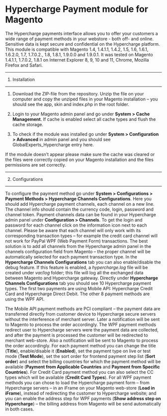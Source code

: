 Hypercharge Payment module for Magento
=======

The Hypercharge payments interface allows you to offer your customers a wide range of payment methods in your webstore - both off- and online. Sensitive data is kept secure and confidential on the Hypercharge platform.
This module is compatible with Magento 1.4, 1.4.1.1, 1.4.2, 1.5, 1.6, 1.6.1, 1.6.2.0, 1.7, 1.7.0.2., 1.8, 1.8.1, 1.9.0.0 and 1.9.0.1.
It was tested on Magento 1.4.1.1, 1.7.0.2, 1.8.1 on Internet Explorer 8, 9, 10 and 11, Chrome, Mozilla Firefox and Safari.

---------
 1. Installation
---------
 1. Download the ZIP-file from the repository. Unzip the file on your computer and copy the unziped files in your Magento installation – you should see the app, skin and index.php in the root folder. 
 
 2. Login to your Magento admin panel and go under **System > Cache Management**. If cache is enabled select all cache types and flush the cache storage.
 
 3. To check if the module was installed go under **System > Configuration > Advanced** in admin panel and you should see GlobalExperts_Hypercharge entry here.
 
 If the module doesn’t appear please make sure the cache was cleared or the files were correctly copied on your Magento installation and the files permissions are set correctly.
 
---------
 2. Configurations
---------
To configure the payment method go under **System > Configurations > Payment Methods > Hypercharge Channels Configurations**. Here you should add Hypercharge payment channels, each channel on a new line. The channel info should contain the currency code, login, password and channel token.
Payment channels data can be found in your Hypercharge admin panel under **Configuration > Channels**. To get the login and password for each channel click on the information icon next to each channel.
Please be aware that each channel will only work with its corresponding transaction types – for example the credit card channel will not work for PayPal WPF (Web Payment Form) transactions. The best solution is to add all channels from the Hypercharge admin panel in the channels configuration field from Magento – the proper channel will be automatically selected for each payment transaction type.
In the **Hypercharge Channels Configurations** tab you can also enable/disable the debug feature. If this feature is enabled, a *hypercharge.log* file will be created under *var/log* folder; this file will log all the exchanged data between Magento and Hypercharge gateway.
Directly under **Hypercharge Channels Configurations** tab you should see 10 Hypercharge payment types. The first two payments are using Mobile API: Hypercharge Credit Card and Hypercharge Direct Debit. The other 8 payment methods are using the WPF API.

The Mobile API payment methods are PCI compliant – the payment data are transferred directly from customer device to Hypercharge secure servers without the interference of merchant server. Later a notification will be sent to Magento to process the order accordingly.
The WPF payment methods redirect user to Hypercharge servers were the payment data are collected, and after the payment is processed the customer will be redirected to merchant web-store. Also a notification will be sent to Magento to process the order accordingly.
For each payment method you can change the title (**Title**), enable/disable it (**Enabled**), set the payment type on live or test mode (**Test Mode**), set the sort order for frontend payment step list (**Sort order**) and select the billing countries for which the payment method will be available (**Payment from Applicable Countries** and **Payment from Specific Countries**).
For Credit Card payment method you can also select the CC types which will be available (**Credit Card Types**). For all WPF payment methods you can chose to load the Hypercharge payment form – from Hypercharge servers – in an iFrame on your Magento web-store (**Load in iFrame**), instead of redirecting the customer to Hypercharge website; and you can enable the address step for WPF payments (**Show address step on Hypercharge**) – the billing address from Magento will be send automatically in both cases.